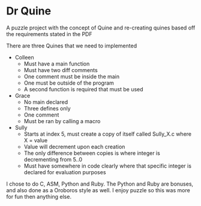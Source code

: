 # Dr Quine

A puzzle project with the concept of Quine and re-creating quines based off the requirements stated in the PDF


There are three Quines that we need to implemented
* Colleen
	* Must have a main function
	* Must have two diff comments
	* One comment must be inside the main
	* One must be outside of the program
	* A second function is required that must be used
* Grace
	* No main declared
	* Three defines only
	* One comment
	* Must be ran by calling a macro
* Sully
	* Starts at index 5, must create a copy of itself called Sully_X.c where X = value
	* Value will decrement upon each creation
	* The only difference between copies is where integer is decrementing from 5..0
	* Must have somewhere in code clearly where that specific integer is declared for evaluation purposes


I chose to do C, ASM, Python and Ruby. The Python and Ruby are bonuses, and also done as a Oroboros style as well. I enjoy puzzle so this was more for fun then anything else.